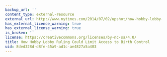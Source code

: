 ```yaml
---
backup_url: ''
content_type: external-resource
external_url: http://www.nytimes.com/2014/07/02/upshot/how-hobby-lobby-ruling-could-limit-access-to-birth-control.html?ref=us&_r=1&abt=0002&abg=0
has_external_licence_warning: true
has_external_license_warning: true
is_broken: ''
license: https://creativecommons.org/licenses/by-nc-sa/4.0/
title: How Hobby Lobby Ruling Could Limit Access to Birth Control
uid: 8ded328d-d8fe-45a9-ad1c-ae4827a5a403
---
```

